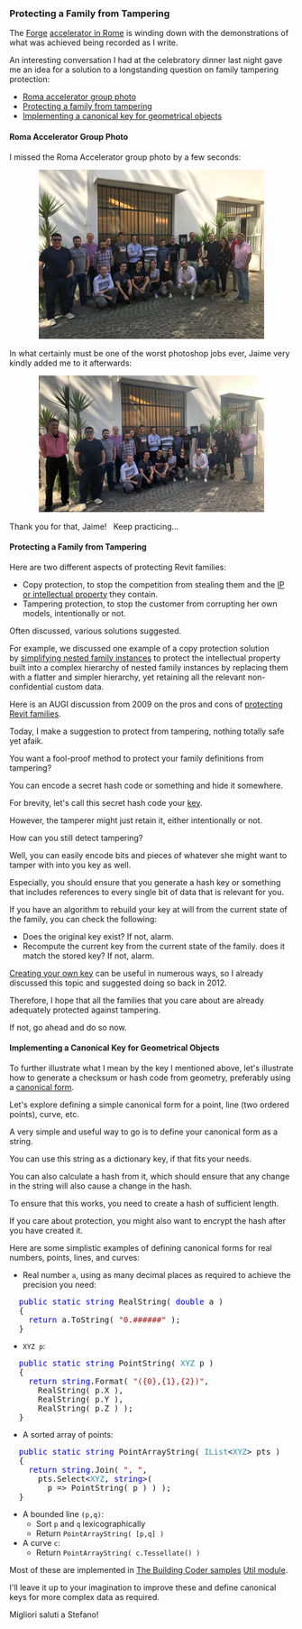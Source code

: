 <head>
<meta http-equiv="Content-Type" content="text/html; charset=utf-8">
<link rel="stylesheet" type="text/css" href="bc.css">
<script src="https://cdn.rawgit.com/google/code-prettify/master/loader/run_prettify.js" type="text/javascript"></script>
</head>

<!---

 the #RevitAPI @AutodeskForge @AutodeskRevit #bim #DynamoBim #ForgeDevCon 

The Forge accelerator in Rome is winding down with the demonstrations of what was achieved being recorded as I write.
An interesting conversation I had at the celebratory dinner last night gave me an idea for a solution to a longstanding question on family tampering protection
&ndash; Roma accelerator group photo
&ndash; Protecting a family from tampering
&ndash; Implementing a canonical key for geometrical objects...

-->

### Protecting a Family from Tampering

The [Forge](https://autodesk-forge.github.io)
[accelerator in Rome](http://autodeskcloudaccelerator.com)  is
winding down with the demonstrations of what was achieved being recorded as I write.

An interesting conversation I had at the celebratory dinner last night gave me an idea for a solution to a longstanding question on family tampering protection:

- [Roma accelerator group photo](#2) 
- [Protecting a family from tampering](#3) 
- [Implementing a canonical key for geometrical objects](#4) 


#### <a name="2"></a> Roma Accelerator Group Photo

I missed the Roma Accelerator group photo by a few seconds:

<center>
<img src="img/accelerator_roma_participants_400x300.jpg" alt="Roma accelerator participants lacking Jeremy" width="400">
</center>

In what certainly must be one of the worst photoshop jobs ever, Jaime very kindly added me to it afterwards:

<center>
<img src="img/accelerator_roma_participants_plus_jeremy_400.jpg" alt="Roma accelerator participants plus Jeremy" width="400">
</center>

Thank you for that, Jaime! &nbsp; Keep practicing...


#### <a name="3"></a> Protecting a Family from Tampering

Here are two different aspects of protecting Revit families:

- Copy protection, to stop the competition from stealing them and the [IP or intellectual property](https://en.wikipedia.org/wiki/Intellectual_property) they contain.
- Tampering protection, to stop the customer from corrupting her own models, intentionally or not.

Often discussed, various solutions suggested.

For example, we discussed one example of a copy protection solution  
by [simplifying nested family instances](http://thebuildingcoder.typepad.com/blog/2018/06/simplifying-nested-family-instances.html) to
protect the intellectual property built into a complex hierarchy of nested family instances by replacing them with a flatter and simpler hierarchy, yet retaining all the relevant non-confidential custom data.

Here is an AUGI discussion from 2009 on the pros and cons
of [protecting Revit families](http://forums.augi.com/showthread.php?73233-Protecting-Revit-Families).

Today, I make a suggestion to protect from tampering, nothing totally safe yet afaik.

You want a fool-proof method to protect your family definitions from tampering?

You can encode a secret hash code or something and hide it somewhere.

For brevity, let's call this secret hash code your <u>key</u>.

However, the tamperer might just retain it, either intentionally or not.

How can you still detect tampering?

Well, you can easily encode bits and pieces of whatever she might want to tamper with into you key as well.

Especially, you should ensure that you generate a hash key or something that includes references to every single bit of data that is relevant for you.

If you have an algorithm to rebuild your key at will from the current state of the family, you can check the following:

- Does the original key exist? If not, alarm.
- Recompute the current key from the current state of the family. does it match the stored key? If not, alarm.

[Creating your own key](http://thebuildingcoder.typepad.com/blog/2012/03/great-ocean-road-and-creating-your-own-key.html#2) can
be useful in numerous ways, so I already discussed this topic and suggested doing so back in 2012.

Therefore, I hope that all the families that you care about are already adequately protected against tampering.

If not, go ahead and do so now.


#### <a name="4"></a> Implementing a Canonical Key for Geometrical Objects

To further illustrate what I mean by the key I mentioned above, let's illustrate how to generate a checksum or hash code from geometry, preferably using
a [canonical form](https://en.wikipedia.org/wiki/Canonical_form).

Let's explore defining a simple canonical form for a point, line (two ordered points), curve, etc.

A very simple and useful way to go is to define your canonical form as a string.

You can use this string as a dictionary key, if that fits your needs.

You can also calculate a hash from it, which should ensure that any change in the string will also cause a change in the hash.

To ensure that this works, you need to create a hash of sufficient length.

If you care about protection, you might also want to encrypt the hash after you have created it.

Here are some simplistic examples of defining canonical forms for real numbers, points, lines, and curves:

- Real number `a`, using as many decimal places as required to achieve the precision you need:

<pre class="code">
  <span style="color:blue;">public</span>&nbsp;<span style="color:blue;">static</span>&nbsp;<span style="color:blue;">string</span>&nbsp;RealString(&nbsp;<span style="color:blue;">double</span>&nbsp;a&nbsp;)
  {
  &nbsp;&nbsp;<span style="color:blue;">return</span>&nbsp;a.ToString(&nbsp;<span style="color:#a31515;">&quot;0.######&quot;</span>&nbsp;);
  }
</pre>

- `XYZ p`:

<pre class="code">
  <span style="color:blue;">public</span>&nbsp;<span style="color:blue;">static</span>&nbsp;<span style="color:blue;">string</span>&nbsp;PointString(&nbsp;<span style="color:#2b91af;">XYZ</span>&nbsp;p&nbsp;)
  {
  &nbsp;&nbsp;<span style="color:blue;">return</span>&nbsp;<span style="color:blue;">string</span>.Format(&nbsp;<span style="color:#a31515;">&quot;({0},{1},{2})&quot;</span>,
  &nbsp;&nbsp;&nbsp;&nbsp;RealString(&nbsp;p.X&nbsp;),
  &nbsp;&nbsp;&nbsp;&nbsp;RealString(&nbsp;p.Y&nbsp;),
  &nbsp;&nbsp;&nbsp;&nbsp;RealString(&nbsp;p.Z&nbsp;)&nbsp;);
  }
</pre>

- A sorted array of points:

<pre class="code">
  <span style="color:blue;">public</span>&nbsp;<span style="color:blue;">static</span>&nbsp;<span style="color:blue;">string</span>&nbsp;PointArrayString(&nbsp;<span style="color:#2b91af;">IList</span>&lt;<span style="color:#2b91af;">XYZ</span>&gt;&nbsp;pts&nbsp;)
  {
  &nbsp;&nbsp;<span style="color:blue;">return</span>&nbsp;<span style="color:blue;">string</span>.Join(&nbsp;<span style="color:#a31515;">&quot;,&nbsp;&quot;</span>,
  &nbsp;&nbsp;&nbsp;&nbsp;pts.Select&lt;<span style="color:#2b91af;">XYZ</span>,&nbsp;<span style="color:blue;">string</span>&gt;(
  &nbsp;&nbsp;&nbsp;&nbsp;&nbsp;&nbsp;p&nbsp;=&gt;&nbsp;PointString(&nbsp;p&nbsp;)&nbsp;)&nbsp;);
  }
</pre>

- A bounded line `(p,q)`:
    - Sort `p` and `q` lexicographically
    - Return `PointArrayString( [p,q] )`
- A curve `c`:
    - Return `PointArrayString( c.Tessellate() )`

Most of these are implemented
in [The Building Coder samples](https://github.com/jeremytammik/the_building_coder_samples)
[Util module](https://github.com/jeremytammik/the_building_coder_samples/blob/master/BuildingCoder/BuildingCoder/Util.cs).


I'll leave it up to your imagination to improve these and define canonical keys for more complex data as required.

Migliori saluti a Stefano!

